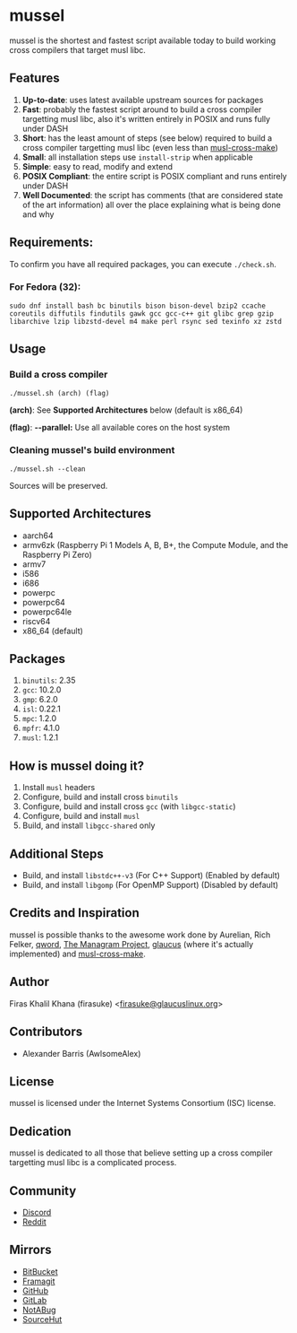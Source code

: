 # mussel
mussel is the shortest and fastest script available today to build working cross
compilers that target musl libc.

## Features
1. **Up-to-date**: uses latest available upstream sources for packages
2. **Fast**: probably the fastest script around to build a cross compiler
   targetting musl libc, also it's written entirely in POSIX and runs fully
   under DASH
3. **Short**: has the least amount of steps (see below) required to build a
   cross compiler targetting musl libc (even less than
   [musl-cross-make](https://github.com/richfelker/musl-cross-make))
4. **Small**: all installation steps use `install-strip` when applicable
5. **Simple**: easy to read, modify and extend
6. **POSIX Compliant**: the entire script is POSIX compliant and runs entirely
   under DASH
7. **Well Documented**: the script has comments (that are considered state of
   the art information) all over the place explaining what is being done and why

## Requirements:
To confirm you have all required packages, you can execute `./check.sh`.
### For Fedora (32):
```Sh
sudo dnf install bash bc binutils bison bison-devel bzip2 ccache coreutils diffutils findutils gawk gcc gcc-c++ git glibc grep gzip libarchive lzip libzstd-devel m4 make perl rsync sed texinfo xz zstd
```

## Usage
### Build a cross compiler
```Sh
./mussel.sh (arch) (flag)
```

**(arch)**: See **Supported Architectures** below (default is x86_64)

**(flag)**: **--parallel:** Use all available cores on the host system

### Cleaning mussel's build environment
```Sh
./mussel.sh --clean
```

Sources will be preserved.

## Supported Architectures
* aarch64
* armv6zk (Raspberry Pi 1 Models A, B, B+, the Compute Module, and the Raspberry
Pi Zero)
* armv7
* i586
* i686
* powerpc
* powerpc64
* powerpc64le
* riscv64
* x86_64 (default)

## Packages
1. `binutils`: 2.35
2. `gcc`: 10.2.0
3. `gmp`: 6.2.0
4. `isl`: 0.22.1
5. `mpc`: 1.2.0
6. `mpfr`: 4.1.0
7. `musl`: 1.2.1

## How is mussel doing it?
1. Install `musl` headers
2. Configure, build and install cross `binutils`
3. Configure, build and install cross `gcc` (with `libgcc-static`)
4. Configure, build and install `musl`
5. Build, and install `libgcc-shared` only

## Additional Steps
* Build, and install `libstdc++-v3` (For C++ Support) (Enabled by default)
* Build, and install `libgomp` (For OpenMP Support) (Disabled by default)

## Credits and Inspiration
mussel is possible thanks to the awesome work done by Aurelian, Rich Felker,
[qword](https://github.com/qword-os), [The Managram Project](
https://github.com/managarm), [glaucus](https://www.glaucuslinux.org/) (where
it's actually implemented) and [musl-cross-make](
https://github.com/richfelker/musl-cross-make).

## Author
Firas Khalil Khana (firasuke) <[firasuke@glaucuslinux.org](
mailto:firasuke@glaucuslinux.org)>

## Contributors
* Alexander Barris (AwlsomeAlex)

## License
mussel is licensed under the Internet Systems Consortium (ISC) license.

## Dedication
mussel is dedicated to all those that believe setting up a cross compiler
targetting musl libc is a complicated process.

## Community
* [Discord](https://discord.gg/b6r2p3z)
* [Reddit](https://www.reddit.com/r/distrodev/)

## Mirrors
* [BitBucket](https://bitbucket.org/firasuke/mussel)
* [Framagit](https://framagit.org/firasuke/mussel)
* [GitHub](https://github.com/firasuke/mussel)
* [GitLab](https://gitlab.com/firasuke/mussel)
* [NotABug](https://notabug.org/firasuke/mussel)
* [SourceHut](https://git.sr.ht/~firasuke/mussel)
